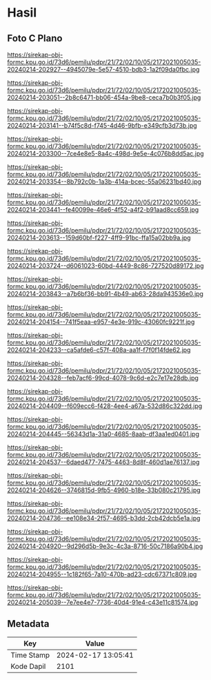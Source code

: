 # Hasil

## Foto C Plano

https://sirekap-obj-formc.kpu.go.id/73d6/pemilu/pdpr/21/72/02/10/05/2172021005035-20240214-202927--4945079e-5e57-4510-bdb3-1a2f09da0fbc.jpg

https://sirekap-obj-formc.kpu.go.id/73d6/pemilu/pdpr/21/72/02/10/05/2172021005035-20240214-203051--2b8c6471-bb06-454a-9be8-ceca7b0b3f05.jpg

https://sirekap-obj-formc.kpu.go.id/73d6/pemilu/pdpr/21/72/02/10/05/2172021005035-20240214-203141--b74f5c8d-f745-4d46-9bfb-e349cfb3d73b.jpg

https://sirekap-obj-formc.kpu.go.id/73d6/pemilu/pdpr/21/72/02/10/05/2172021005035-20240214-203300--7ce4e8e5-8a4c-498d-9e5e-4c076b8dd5ac.jpg

https://sirekap-obj-formc.kpu.go.id/73d6/pemilu/pdpr/21/72/02/10/05/2172021005035-20240214-203354--8b792c0b-1a3b-414a-bcec-55a06231bd40.jpg

https://sirekap-obj-formc.kpu.go.id/73d6/pemilu/pdpr/21/72/02/10/05/2172021005035-20240214-203441--fe40099e-46e6-4f52-a4f2-b91aad8cc659.jpg

https://sirekap-obj-formc.kpu.go.id/73d6/pemilu/pdpr/21/72/02/10/05/2172021005035-20240214-203613--159d60bf-f227-4ff9-91bc-ffa15a02bb9a.jpg

https://sirekap-obj-formc.kpu.go.id/73d6/pemilu/pdpr/21/72/02/10/05/2172021005035-20240214-203724--d6061023-60bd-4449-8c86-727520d89172.jpg

https://sirekap-obj-formc.kpu.go.id/73d6/pemilu/pdpr/21/72/02/10/05/2172021005035-20240214-203843--a7b6bf36-bb91-4b49-ab63-28da943536e0.jpg

https://sirekap-obj-formc.kpu.go.id/73d6/pemilu/pdpr/21/72/02/10/05/2172021005035-20240214-204154--741f5eaa-e957-4e3e-919c-43060fc9221f.jpg

https://sirekap-obj-formc.kpu.go.id/73d6/pemilu/pdpr/21/72/02/10/05/2172021005035-20240214-204233--ca5afde6-c57f-408a-aa1f-f7f0f14fde62.jpg

https://sirekap-obj-formc.kpu.go.id/73d6/pemilu/pdpr/21/72/02/10/05/2172021005035-20240214-204328--feb7acf6-99cd-4078-9c6d-e2c7e17e28db.jpg

https://sirekap-obj-formc.kpu.go.id/73d6/pemilu/pdpr/21/72/02/10/05/2172021005035-20240214-204409--f609ecc6-f428-4ee4-a67a-532d86c322dd.jpg

https://sirekap-obj-formc.kpu.go.id/73d6/pemilu/pdpr/21/72/02/10/05/2172021005035-20240214-204445--56343d1a-31a0-4685-8aab-df3aa1ed0401.jpg

https://sirekap-obj-formc.kpu.go.id/73d6/pemilu/pdpr/21/72/02/10/05/2172021005035-20240214-204537--6daed477-7475-4463-8d8f-460d1ae76137.jpg

https://sirekap-obj-formc.kpu.go.id/73d6/pemilu/pdpr/21/72/02/10/05/2172021005035-20240214-204626--3746815d-9fb5-4960-b18e-33b080c21795.jpg

https://sirekap-obj-formc.kpu.go.id/73d6/pemilu/pdpr/21/72/02/10/05/2172021005035-20240214-204736--ee108e34-2f57-4695-b3dd-2cb42dcb5e1a.jpg

https://sirekap-obj-formc.kpu.go.id/73d6/pemilu/pdpr/21/72/02/10/05/2172021005035-20240214-204920--9d296d5b-9e3c-4c3a-8716-50c7186a90b4.jpg

https://sirekap-obj-formc.kpu.go.id/73d6/pemilu/pdpr/21/72/02/10/05/2172021005035-20240214-204955--1c182f65-7a10-470b-ad23-cdc67371c809.jpg

https://sirekap-obj-formc.kpu.go.id/73d6/pemilu/pdpr/21/72/02/10/05/2172021005035-20240214-205039--7e7ee4e7-7736-40d4-91e4-c43e11c81574.jpg


## Metadata

| Key        | Value               |
| ---------- | ------------------- |
| Time Stamp | 2024-02-17 13:05:41 |
| Kode Dapil | 2101                |



